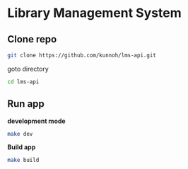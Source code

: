 # Library Management System

## Clone repo

```sh
git clone https://github.com/kunnoh/lms-api.git
```

goto directory
```sh
cd lms-api
```
## Run app

**development mode**
```sh
make dev
```

**Build app**
```sh
make build
```




